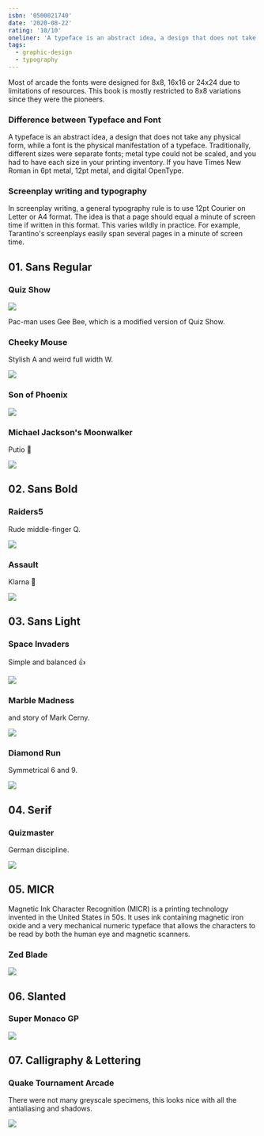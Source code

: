 ```yaml
---
isbn: '0500021740'
date: '2020-08-22'
rating: '10/10'
oneliner: 'A typeface is an abstract idea, a design that does not take any physical form, while a font is the physical manifestation of a typeface.'
tags:
  - graphic-design
  - typography
---
```


Most of arcade the fonts were designed for 8x8, 16x16 or 24x24 due to limitations of resources. This book is mostly restricted to 8x8 variations since they were the pioneers.

### Difference between Typeface and Font

A typeface is an abstract idea, a design that does not take any physical form, while a font is the physical manifestation of a typeface. Traditionally, different sizes were separate fonts; metal type could not be scaled, and you had to have each size in your printing inventory. If you have Times New Roman in 6pt metal, 12pt metal, and digital OpenType.

### Screenplay writing and typography

In screenplay writing, a general typography rule is to use 12pt Courier on Letter or A4 format. The idea is that a page should equal a minute of screen time if written in this format. This varies wildly in practice. For example, Tarantino's screenplays easily span several pages in a minute of screen time.

## 01. Sans Regular

### Quiz Show

![](/images/arcade-game-typography/arcade-game-typography-1.jpg)

Pac-man uses Gee Bee, which is a modified version of Quiz Show.

### Cheeky Mouse

Stylish A and weird full width W.

![](/images/arcade-game-typography/arcade-game-typography-2.jpg)

### Son of Phoenix

![](/images/arcade-game-typography/arcade-game-typography-0.jpg)

### Michael Jackson's Moonwalker

Putio 🤠

![](/images/arcade-game-typography/arcade-game-typography-3.jpg)

## 02. Sans Bold

### Raiders5

Rude middle-finger Q.

![](/images/arcade-game-typography/arcade-game-typography-4.jpg)

### Assault

Klarna 💅

![](/images/arcade-game-typography/arcade-game-typography-5.jpg)

## 03. Sans Light

### Space Invaders

Simple and balanced 👍

![](/images/arcade-game-typography/arcade-game-typography-6.jpg)

### Marble Madness

and story of Mark Cerny.

![](/images/arcade-game-typography/arcade-game-typography-7.jpg)

### Diamond Run

Symmetrical 6 and 9.

![](/images/arcade-game-typography/arcade-game-typography-8.jpg)

## 04. Serif

### Quizmaster

German discipline.

![](/images/arcade-game-typography/arcade-game-typography-9.jpg)

## 05. MICR

Magnetic Ink Character Recognition (MICR) is a printing technology invented in the United States in 50s. It uses ink containing magnetic iron oxide and a very mechanical numeric typeface that allows the characters to be read by both the human eye and magnetic scanners.

### Zed Blade

![](/images/arcade-game-typography/arcade-game-typography-10.jpg)

## 06. Slanted

### Super Monaco GP

![](/images/arcade-game-typography/arcade-game-typography-11.jpg)

## 07. Calligraphy & Lettering

### Quake Tournament Arcade

There were not many greyscale specimens, this looks nice with all the antialiasing and shadows.

![](/images/arcade-game-typography/arcade-game-typography-12.jpg)
